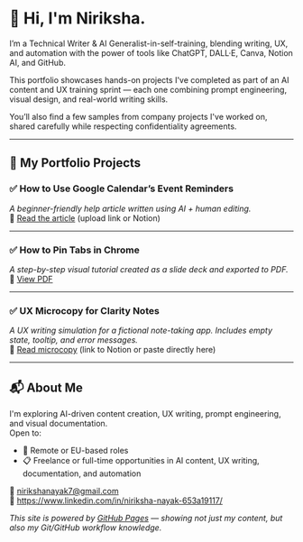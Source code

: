 # 👋 Hi, I'm Niriksha.

I’m a Technical Writer & AI Generalist-in-self-training, blending writing, UX, and automation with the power of tools like ChatGPT, DALL·E, Canva, Notion AI, and GitHub.

This portfolio showcases hands-on projects I've completed as part of an AI content and UX training sprint — each one combining prompt engineering, visual design, and real-world writing skills.

You’ll also find a few samples from company projects I've worked on, shared carefully while respecting confidentiality agreements.

---

## 🧩 My Portfolio Projects

### ✅ How to Use Google Calendar’s Event Reminders  
_A beginner-friendly help article written using AI + human editing._  
🔗 [Read the article](#) (upload link or Notion)

---

### ✅ How to Pin Tabs in Chrome  
_A step-by-step visual tutorial created as a slide deck and exported to PDF._  
📎  [View PDF]([https://yourusername.github.io/filename.pdf](https://nirikshanayak.github.io/PresentationOnHowtoPinTabsinChrome.pdf))

---

### ✅ UX Microcopy for Clarity Notes  
_A UX writing simulation for a fictional note-taking app. Includes empty state, tooltip, and error messages._  
🧠 [Read microcopy](#) (link to Notion or paste directly here)

---

## 📬 About Me

I'm exploring AI-driven content creation, UX writing, prompt engineering, and visual documentation.  
Open to:
- 📌 Remote or EU-based roles
- 📋 Freelance or full-time opportunities in AI content, UX writing, documentation, and automation

📧 nirikshanayak7@gmail.com  
🔗 https://www.linkedin.com/in/niriksha-nayak-653a19117/

_This site is powered by [GitHub Pages](https://pages.github.com) — showing not just my content, but also my Git/GitHub workflow knowledge._
